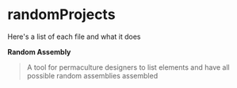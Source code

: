 # randomProjects
Here's a list of each file and what it does  

**Random Assembly**
> A tool for permaculture designers to list elements and have all possible random assemblies assembled
